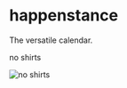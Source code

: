 # happenstance
The versatile calendar.


no shirts

![no shirts](http://i.giphy.com/26tOVLcxuLMUh7W7e.gif)
